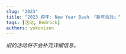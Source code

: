 ```yaml
---
slug: "2023"
title: "2023 跨年: New Year Bash 『新年派对』"
tags: [活动, Bedrock]
authors: yukonisen
---
```


*旧的活动将不会补充详细信息。*

<!--truncate-->

